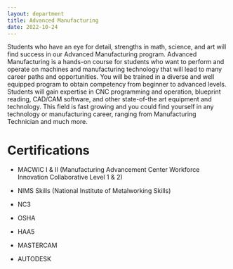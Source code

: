 ```yaml
---
layout: department
title: Advanced Manufacturing
date: 2022-10-24
---
```


Students who have an eye for detail, strengths in math, science, and art will find success in our Advanced Manufacturing program. Advanced Manufacturing is a hands-on course for students who want to perform and operate on machines and manufacturing technology that will lead to many career paths and opportunities. You will be trained in a diverse and well equipped program to obtain competency from beginner to advanced levels. Students will gain expertise in CNC programming and operation, blueprint reading, CAD/CAM software, and other state-of-the art equipment and technology. This field is fast growing and you could find yourself in any technology or manufacturing career, ranging from Manufacturing Technician and much more.

# Certifications
+ MACWIC I & II (Manufacturing Advancement Center Workforce Innovation Collaborative Level 1 & 2)

+ NIMS Skills (National Institute of Metalworking Skills)

+ NC3

+ OSHA

+ HAA5

+ MASTERCAM

+ AUTODESK

<img style="float: right;">
